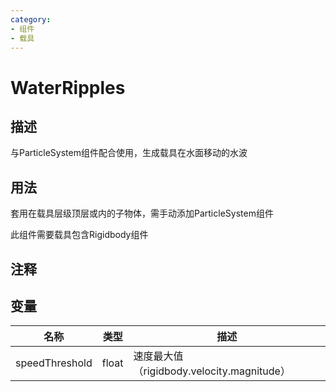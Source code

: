 ```yaml
---
category: 
- 组件
- 载具
---
```

# WaterRipples
## 描述

与ParticleSystem组件配合使用，生成载具在水面移动的水波

## 用法

套用在载具层级顶层或内的子物体，需手动添加ParticleSystem组件

此组件需要载具包含Rigidbody组件

## 注释

## 变量
| 名称 | 类型 | 描述 |
| ----------- | ----------- | ----------- |
| speedThreshold  | float | 速度最大值（rigidbody.velocity.magnitude） |  
